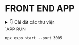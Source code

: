 # FRONT END APP
<details>
  <summary>👇 Cài đặt các thư viện </summary> <br>
`THƯ VIỆN LIÊN QUAN ĐẾN NAVIGATION`
```
npm install @react-navigation/bottom-tabs @react-navigation/stack
```
```
npm install react-native-elements react-native-popup-menu
```
```
npm install react-native-gesture-handler@2.14.0 expo@~50.0.14 react-native@0.73.6
```
  
`THƯ VIỆN LIÊN QUAN ĐẾN LINEAR-GRADIENT`
```
npm install react-native-linear-gradient
```

`THƯ VIỆN LIÊN QUAN ĐẾN CAMERA VÀ QR`
```
npm install react-native-camera react-native-qrcode-scanner react-native-camera expo-barcode-scanner expo-camera
```
```
npm install @react-native-camera/core @react-native-camera/react-native-camera
```
```
npm install react-native-keyboard-aware-scrollview --save
```

`THƯ VIỆN LIÊN QUAN ĐẾN XÁC THỰC`
```
npm install expo-firebase-core
```
</details>
`APP RUN`

```
npx expo start --port 3005
```

